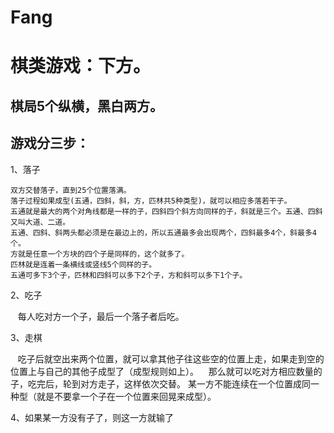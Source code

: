 # Fang
棋类游戏：下方。
=====

棋局5个纵横，黑白两方。
----
游戏分三步：
----
1、落子

    双方交替落子，直到25个位置落满。
    落子过程如果成型(五通，四斜，斜，方，匹林共5种类型)，就可以相应多落若干子。
    五通就是最大的两个对角线都是一样的子，四斜四个斜方向同样的子，斜就是三个。五通、四斜又叫大道、二道。
    五通、四斜、斜两头都必须是在最边上的，所以五通最多会出现两个，四斜最多4个，斜最多4个。
    方就是任意一个方块的四个子是同样的，这个就多了。
    匹林就是连着一条横线或竖线5个同样的子。
    五通可多下3个子，匹林和四斜可以多下2个子，方和斜可以多下1个子。
    
2、吃子

    每人吃对方一个子，最后一个落子者后吃。

3、走棋

    吃子后就空出来两个位置，就可以拿其他子往这些空的位置上走，如果走到空的位置上与自己的其他子成型了（成型规则如上）。
    那么就可以吃对方相应数量的子，吃完后，轮到对方走子，这样依次交替。
    某一方不能连续在一个位置成同一种型（就是不要拿一个子在一个位置来回晃来成型）。
   
4、如果某一方没有子了，则这一方就输了 
    
    
